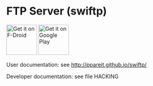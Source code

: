 FTP Server (swiftp)
===================

<a href="https://f-droid.org/packages/be.ppareit.swiftp_free/" target="_blank">
<img src="https://f-droid.org/badge/get-it-on.png" alt="Get it on F-Droid" height="80"/></a>
<a href="https://play.google.com/store/apps/details?id=be.ppareit.swiftp" target="_blank">
<img src="https://play.google.com/intl/en_us/badges/images/generic/en-play-badge.png" alt="Get it on Google Play" height="80"/></a>

User documentation: see http://ppareit.github.io/swiftp/

Developer documentation: see file HACKING